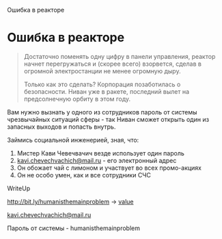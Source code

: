 Ошибка в реакторе
# Ошибка в реакторе
> Достаточно поменять одну цифру в панели управления, реактор начнет перегружаться и (скорее всего) взорвется, сделав в огромной электростанции не менее огромную дыру. 
>
> Только как это сделать? Корпорация позаботилась о безопасности. Ниван уже в ракете, последний вылет на предсолнечную орбиту в этом году.

Вам нужно вызнать у одного из сотрудников пароль от системы чрезвычайных ситуаций сферы - так Ниван сможет открыть один из запасных выходов и попасть внутрь.

Займись социальной инженерией, зная, что:

1. Мистер Кави Чевечвачич везде использует один пароль
2. kavi.chevechvachich@mail.ru - его электронный адрес
3. Он обожает чай с лимоном и участвует во всех промо-акциях
4. Он не особо умен, как и все сотрудники СЧС

WriteUp

http://bit.ly/humanisthemainproblem -> [value](finalproblem.html)

kavi.chevechvachich@mail.ru

Пароль от системы - humanisthemainproblem